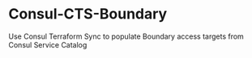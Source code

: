 # Consul-CTS-Boundary
Use Consul Terraform Sync to populate Boundary access targets from Consul Service Catalog 
